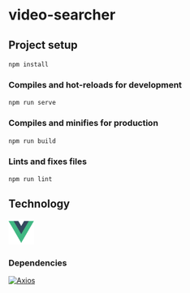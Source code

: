 # video-searcher

## Project setup
```
npm install
```

### Compiles and hot-reloads for development
```
npm run serve
```

### Compiles and minifies for production
```
npm run build
```

### Lints and fixes files
```
npm run lint
```

## Technology
[<img src="https://raw.githubusercontent.com/github/explore/80688e429a7d4ef2fca1e82350fe8e3517d3494d/topics/vue/vue.png" width=50 alt="Vue">][vue-link]

### Dependencies
[<img src="https://axios-http.com/assets/logo.svg" width=50 alt="Axios">][axios-link]

[vue-link]: https://vuejs.org/
[axios-link]: https://axios-http.com/es/docs/intro